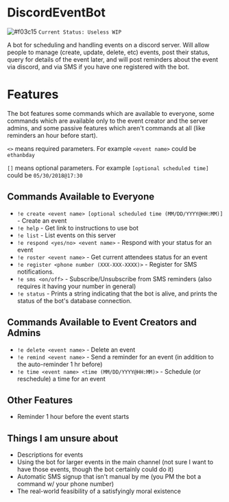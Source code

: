 # DiscordEventBot
![#f03c15](https://placehold.it/15/f03c15/000000?text=+) `Current Status: Useless WIP`

A bot for scheduling and handling events on a discord server. Will allow people to manage (create, update, delete, etc) events, post their status, query for details of the event later, and will post reminders about the event via discord, and via SMS if you have one registered with the bot.

# Features
The bot features some commands which are available to everyone, some commands which are available only to the event creator and the server admins, and some passive features which aren't commands at all (like reminders an hour before start).

`<>` means required parameters. For example `<event name>` could be `ethanbday`

`[]` means optional parameters. For example `[optional scheduled time]` could be `05/30/2018@17:30`

## Commands Available to Everyone
- `!e create <event name> [optional scheduled time (MM/DD/YYYY@HH:MM)]` - Create an event
- `!e help` - Get link to instructions to use bot
- `!e list` - List events on this server
- `!e respond <yes/no> <event name>` - Respond with your status for an event
- `!e roster <event name>` - Get current attendees status for an event
- `!e register <phone number (XXX-XXX-XXXX)>` - Register for SMS notifications.
- `!e sms <on/off>` - Subscribe/Unsubscribe from SMS reminders (also requires it having your number in general)
- `!e status` - Prints a string indicating that the bot is alive, and prints the status of the bot's database connection.

## Commands Available to Event Creators and Admins
- `!e delete <event name>` - Delete an event
- `!e remind <event name>` - Send a reminder for an event (in addition to the auto-reminder 1 hr before)
- `!e time <event name> <time (MM/DD/YYYY@HH:MM)>` - Schedule (or reschedule) a time for an event

## Other Features
- Reminder 1 hour before the event starts

## Things I am unsure about
- Descriptions for events
- Using the bot for larger events in the main channel (not sure I want to have those events, though the bot certainly could do it)
- Automatic SMS signup that isn't manual by me (you PM the bot a command w/ your phone number)
- The real-world feasibility of a satisfyingly moral existence
